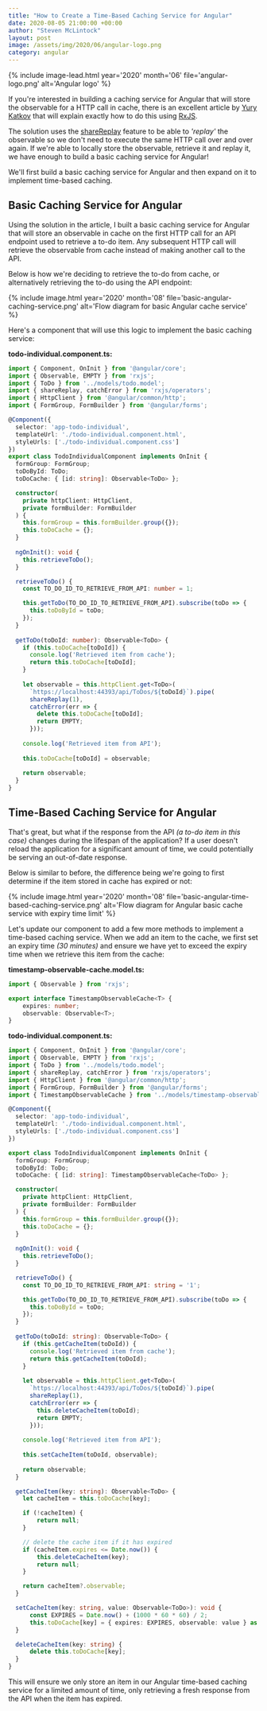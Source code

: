 ```yaml
---
title: "How to Create a Time-Based Caching Service for Angular"
date: 2020-08-05 21:00:00 +00:00
author: "Steven McLintock"
layout: post
image: /assets/img/2020/06/angular-logo.png
category: angular
---
```


{%
    include image-lead.html
    year='2020'
    month='06'
    file='angular-logo.png'
    alt='Angular logo'
%}

If you're interested in building a caching service for Angular that will store the observable for a HTTP call in cache, 
there is an excellent article by [Yury Katkov](https://medium.com/better-programming/how-to-create-a-caching-service-for-angular-bfad6cbe82b0) 
that will explain exactly how to do this using [RxJS](https://rxjs.dev/).

The solution uses the [shareReplay](https://www.learnrxjs.io/learn-rxjs/operators/multicasting/sharereplay) feature to be able to 
*'replay'* the observable so we don't need to execute the same HTTP call over and over again. If we're able to locally store the 
observable, retrieve it and replay it, we have enough to build a basic caching service for Angular!

We'll first build a basic caching service for Angular and then expand on it to implement time-based caching.

## Basic Caching Service for Angular

Using the solution in the article, I built a basic caching service for Angular that will store an observable in cache on the first HTTP call 
for an API endpoint used to retrieve a to-do item. Any subsequent HTTP call will retrieve the observable from cache instead of 
making another call to the API.

Below is how we're deciding to retrieve the to-do from cache, or alternatively retrieving the to-do using the API endpoint:

{%
    include image.html
    year='2020'
    month='08'
    file='basic-angular-caching-service.png'
    alt='Flow diagram for basic Angular cache service'
%}

Here's a component that will use this logic to implement the basic caching service:

**todo-individual.component.ts:**

```typescript
import { Component, OnInit } from '@angular/core';
import { Observable, EMPTY } from 'rxjs';
import { ToDo } from '../models/todo.model';
import { shareReplay, catchError } from 'rxjs/operators';
import { HttpClient } from '@angular/common/http';
import { FormGroup, FormBuilder } from '@angular/forms';

@Component({
  selector: 'app-todo-individual',
  templateUrl: './todo-individual.component.html',
  styleUrls: ['./todo-individual.component.css']
})
export class TodoIndividualComponent implements OnInit {
  formGroup: FormGroup;
  toDoById: ToDo;
  toDoCache: { [id: string]: Observable<ToDo> };

  constructor(
    private httpClient: HttpClient,
    private formBuilder: FormBuilder
  ) {
    this.formGroup = this.formBuilder.group({});
    this.toDoCache = {};
  }
  
  ngOnInit(): void {
    this.retrieveToDo();
  }

  retrieveToDo() {
    const TO_DO_ID_TO_RETRIEVE_FROM_API: number = 1;

    this.getToDo(TO_DO_ID_TO_RETRIEVE_FROM_API).subscribe(toDo => {
      this.toDoById = toDo;
    });
  }
  
  getToDo(toDoId: number): Observable<ToDo> {
    if (this.toDoCache[toDoId]) {
      console.log('Retrieved item from cache');
      return this.toDoCache[toDoId];
    }
    
    let observable = this.httpClient.get<ToDo>(
      `https://localhost:44393/api/ToDos/${toDoId}`).pipe(
      shareReplay(1),
      catchError(err => {
        delete this.toDoCache[toDoId];
        return EMPTY;
      }));
    
    console.log('Retrieved item from API');
    
    this.toDoCache[toDoId] = observable;
    
    return observable;
  }
}
```

## Time-Based Caching Service for Angular

That's great, but what if the response from the API *(a to-do item in this case)* changes during the lifespan of the application? If a 
user doesn't reload the application for a significant amount of time, we could potentially be serving an out-of-date response.

Below is similar to before, the difference being we're going to first determine if the item stored in cache has expired or not:

{%
    include image.html
    year='2020'
    month='08'
    file='basic-angular-time-based-caching-service.png'
    alt='Flow diagram for Angular basic cache service with expiry time limit'
%}

Let's update our component to add a few more methods to implement a time-based caching service. When we add an item to the cache, we first 
set an expiry time *(30 minutes)* and ensure we have yet to exceed the expiry time when we retrieve this item from the cache:

**timestamp-observable-cache.model.ts:**

```typescript
import { Observable } from 'rxjs';

export interface TimestampObservableCache<T> {
    expires: number;
    observable: Observable<T>;
}
```

**todo-individual.component.ts:**

```typescript
import { Component, OnInit } from '@angular/core';
import { Observable, EMPTY } from 'rxjs';
import { ToDo } from '../models/todo.model';
import { shareReplay, catchError } from 'rxjs/operators';
import { HttpClient } from '@angular/common/http';
import { FormGroup, FormBuilder } from '@angular/forms';
import { TimestampObservableCache } from '../models/timestamp-observable-cache.model';

@Component({
  selector: 'app-todo-individual',
  templateUrl: './todo-individual.component.html',
  styleUrls: ['./todo-individual.component.css']
})

export class TodoIndividualComponent implements OnInit {
  formGroup: FormGroup;
  toDoById: ToDo;
  toDoCache: { [id: string]: TimestampObservableCache<ToDo> };

  constructor(
    private httpClient: HttpClient,
    private formBuilder: FormBuilder
  ) {
    this.formGroup = this.formBuilder.group({});
    this.toDoCache = {};
  }
  
  ngOnInit(): void {
    this.retrieveToDo();
  }

  retrieveToDo() {
    const TO_DO_ID_TO_RETRIEVE_FROM_API: string = '1';

    this.getToDo(TO_DO_ID_TO_RETRIEVE_FROM_API).subscribe(toDo => {
      this.toDoById = toDo;
    });
  }
  
  getToDo(toDoId: string): Observable<ToDo> {
    if (this.getCacheItem(toDoId)) {
      console.log('Retrieved item from cache');
      return this.getCacheItem(toDoId);
    }
    
    let observable = this.httpClient.get<ToDo>(
      `https://localhost:44393/api/ToDos/${toDoId}`).pipe(
      shareReplay(1),
      catchError(err => {
        this.deleteCacheItem(toDoId);
        return EMPTY;
      }));
    
    console.log('Retrieved item from API');
    
    this.setCacheItem(toDoId, observable);
    
    return observable;
  }

  getCacheItem(key: string): Observable<ToDo> {
    let cacheItem = this.toDoCache[key];

    if (!cacheItem) {
        return null;
    }

    // delete the cache item if it has expired
    if (cacheItem.expires <= Date.now()) {
        this.deleteCacheItem(key);
        return null;
    }

    return cacheItem?.observable;
  }

  setCacheItem(key: string, value: Observable<ToDo>): void {
      const EXPIRES = Date.now() + (1000 * 60 * 60) / 2;
      this.toDoCache[key] = { expires: EXPIRES, observable: value } as TimestampObservableCache<ToDo>;
  }

  deleteCacheItem(key: string) {
      delete this.toDoCache[key];
  }
}
```

This will ensure we only store an item in our Angular time-based caching service for a limited amount of time, only retrieving a fresh response 
from the API when the item has expired.